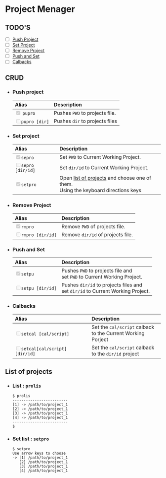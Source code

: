 # Project Menager

## TODO'S
- [ ] [Push Project](#push-project)
- [ ] [Set Project](#set-project)
- [ ] [Remove Project](#remove-project)
- [ ] [Push and Set](#push-and-set)
- [ ] [Calbacks](#calbacks)

## CRUD
- ### Push project
  | Alias | Description|
  |:---   |    :---    |
  | <input type="checkbox" checked disabled> `pupro`|Pushes `PWD` to projects file.|
  |<input type="checkbox" disabled>`pupro [dir]`|Pushes `dir` to projects files|
- ### Set project
  | Alias | Description|
  |:---   |    :---    |
  |<input type="checkbox" checked disabled>`sepro`|Set `PWD` to Current Working Project.|
  |<input type="checkbox" disabled>`sepro [dir/id]`|Set `dir/id` to Current Working Project.|
  |<input type="checkbox" checked disabled>`setpro`|Open [list of projects](#set-list) and choose one of them.<br>Using the keyboard directions keys|
- ### Remove Project
  | Alias | Description|
  |:---   |    :---    |
  |<input type="checkbox" checked disabled>`rmpro`|Remove `PWD` of projects file.|
  |<input type="checkbox" disabled>`rmpro [dir/id]`|Remove `dir/id` of projects file.|
- ### Push and Set
  | Alias | Description|
  |:---   |    :---    |
  |<input type="checkbox" checked disabled>`setpu`|Pushes `PWD` to projects file and<br>set `PWD` to Current Working Project.|
  |<input type="checkbox" disabled>`setpu [dir/id]`|Pushes `dir/id` to projects files and<br>set `dir/id` to Current Working Project.|
- ### Calbacks
  | Alias | Description|
  |:---   |    :---    |
  |<input type="checkbox" disabled>`setcal [cal/script]`|Set the `cal/script` calback<br> to the Current  Working Porject|
  |<input type="checkbox" disabled>`setcal[cal/script] [dir/id]`|Set the `cal/script` calback<br> to the `dir/id` project|

## List of projects
- ### List : `prolis`
  ```shell
  $ prolis
  -------------------------
  [1] -> /path/to/project_1
  [2] -> /path/to/project_1
  [3] -> /path/to/project_1
  [4] -> /path/to/project_1
  -------------------------
  $ 
  ```
- ### Set list : `setpro`
  ```shell
  $ setpro
  Use arrow keys to choose
  -> [1] /path/to/project_1
     [2] /path/to/project_1
     [3] /path/to/project_1
     [4] /path/to/project_1
  ```